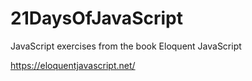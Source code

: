 # 21DaysOfJavaScript
JavaScript exercises from the book Eloquent JavaScript

https://eloquentjavascript.net/

